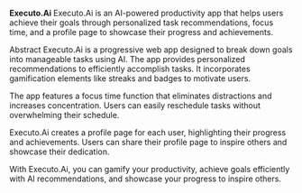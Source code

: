 <b>Executo.Ai</b>
Executo.Ai is an AI-powered productivity app that helps users achieve their goals through personalized task recommendations, focus time, and a profile page to showcase their progress and achievements.

Abstract
Executo.Ai is a progressive web app designed to break down goals into manageable tasks using AI. The app provides personalized recommendations to efficiently accomplish tasks. It incorporates gamification elements like streaks and badges to motivate users.

The app features a focus time function that eliminates distractions and increases concentration. Users can easily reschedule tasks without overwhelming their schedule.

Executo.Ai creates a profile page for each user, highlighting their progress and achievements. Users can share their profile page to inspire others and showcase their dedication.

With Executo.Ai, you can gamify your productivity, achieve goals efficiently with AI recommendations, and showcase your progress to inspire others.
